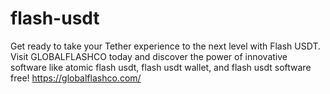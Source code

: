 # flash-usdt
 Get ready to take your Tether experience to the next level with Flash USDT. Visit GLOBALFLASHCO today and discover the power of innovative software like atomic flash usdt, flash usdt wallet, and flash usdt software free! https://globalflashco.com/
